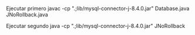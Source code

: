 Ejecutar primero
javac -cp ".;lib/mysql-connector-j-8.4.0.jar" Database.java JNoRollback.java

Ejecutar segundo
java -cp ".;lib/mysql-connector-j-8.4.0.jar" JNoRollback